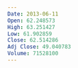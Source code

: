 ```yaml
---
Date: 2013-06-11
Open: 62.248573
High: 63.251427
Low: 61.902859
Close: 62.514286
Adj Close: 49.040783
Volume: 71528100
---
```

